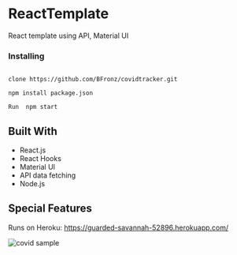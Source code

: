 # ReactTemplate
React template using API, Material UI 

### Installing

```
 
clone https://github.com/BFronz/covidtracker.git

npm install package.json

Run  npm start

```

## Built With
* React.js
* React Hooks
* Material UI
* API data fetching 
* Node.js




## Special Features

Runs on Heroku:  https://guarded-savannah-52896.herokuapp.com/



<img src="src/images/covidsample.png" alt="covid sample">








